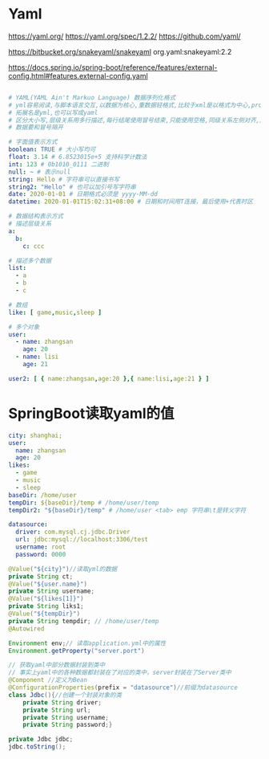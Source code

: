 
# Yaml

https://yaml.org/
https://yaml.org/spec/1.2.2/
https://github.com/yaml/

https://bitbucket.org/snakeyaml/snakeyaml
org.yaml:snakeyaml:2.2

https://docs.spring.io/spring-boot/reference/features/external-config.html#features.external-config.yaml


```yaml

# YAML(YAML Ain't Markuo Language) 数据序列化格式
# yml容易阅读,与脚本语言交互,以数据为核心,重数据轻格式,比较于xml是以格式为中心,properties,
# 拓展名是yml,也可以写成yaml
# 区分大小写,层级关系用多行描述,每行结尾使用冒号结束,只能使用空格,同级关系左侧对齐,属性值前面添加空格,#注释
# 数据要和冒号隔开

# 字面值表示方式
boolean: TRUE # 大小写均可
float: 3.14 # 6.8523015e+5 支持科学计数法
int: 123 # 0b1010_0111 二进制
null: ~ # 表示null
string: Hello # 字符串可以直接书写
string2: "Hello" # 也可以加引号写字符串
date: 2020-01-01 # 日期格式必须是 yyyy-MM-dd
datetime: 2020-01-01T15:02:31+08:00 # 日期和时间用T连接，最后使用+代表时区

# 数据结构表示方式
# 描述层级关系
a:
  b:
    c: ccc

# 描述多个数据
list:
  - a
  - b
  - c

# 数组
like: [ game,music,sleep ]

# 多个对象
user:
  - name: zhangsan
    age: 20
  - name: lisi
    age: 21

user2: [ { name:zhangsan,age:20 },{ name:lisi,age:21 } ]

```


# SpringBoot读取yaml的值

```yaml
city: shanghai;
user:
  name: zhangsan
  age: 20
likes:
  - game
  - music
  - sleep
baseDir: /home/user
tempDir: ${baseDir}/temp # /home/user/temp
tempDir2: "${baseDir}/temp" # /home/user <tab> emp 字符串\t是转义字符

datasource:
  driver: com.mysql.cj.jdbc.Driver
  url: jdbc:mysql://localhost:3306/test
  username: root
  password: 0000

```

```java
@Value("${city}")//读取yml的数据
private String ct;
@Value("${user.name}")
private String username;
@Value("${likes[1]}")
private String liks1;
@Value("${tempDir}")
private String tempdir; // /home/user/temp
@Autowired

Environment env;// 读取application.yml中的属性
Environment.getProperty("server.port")

// 获取yaml中部分数据封装到类中
// 事实上yaml中的各种数据都封装在了对应的类中，server封装在了Server类中
@Component //定义为Bean
@ConfigurationProperties(prefix = "datasource")//前缀为datasource
class Jdbc(){//创建一个封装对象的类
    private String driver;
    private String url;
    private String username;
    private String password;}

private Jdbc jdbc;
jdbc.toString();

```








